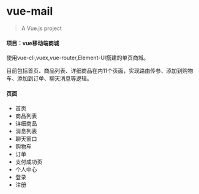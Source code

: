 # vue-mail
> A Vue.js project
#### 项目：vue移动端商城
使用vue-cli,vuex,vue-router,Element-UI搭建的单页商城。

目前包括首页、商品列表、详细商品在内11个页面，实现路由传参、添加到购物车、添加到订单、聊天消息等逻辑。

#### 页面
- 首页
- 商品列表
- 详细商品
- 消息列表
- 聊天窗口
- 购物车
- 订单
- 支付成功页
- 个人中心
- 登录
- 注册
